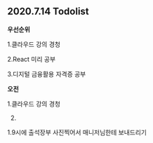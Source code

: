 ## 2020.7.14 Todolist



**우선순위**

1.클라우드 강의 경청

2.React 미리 공부

3.디지털 금융활용 자격증 공부



**오전**

1.클라우드 강의 경청

2.







1.9시에 출석장부 사진찍어서 매니저님한테 보내드리기





